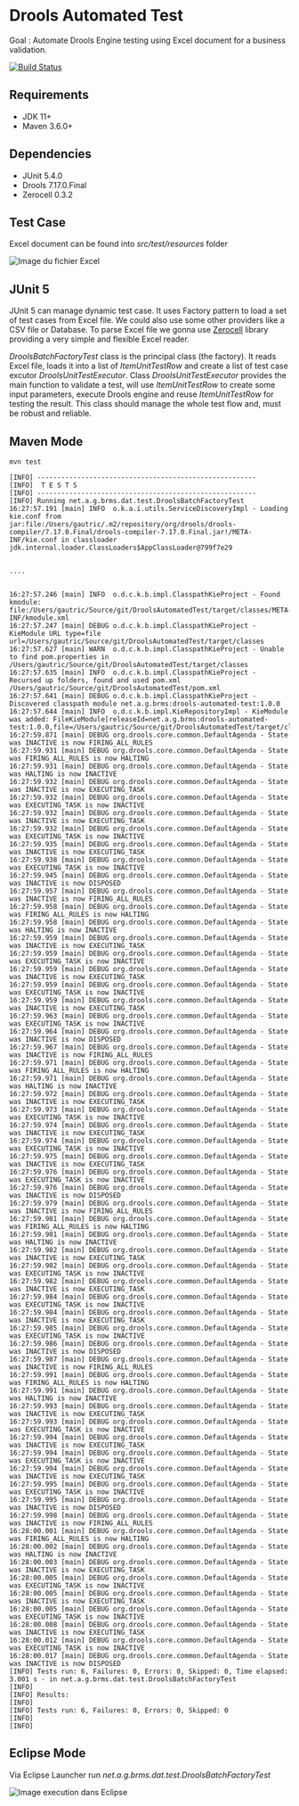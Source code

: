 # Drools Automated Test

Goal : Automate Drools Engine testing using Excel document for a business validation.

[![Build Status](https://travis-ci.org/gautric/DroolsAutomatedTest.svg?branch=master)](https://travis-ci.org/gautric/DroolsAutomatedTest)

## Requirements

* JDK 11+
* Maven 3.6.0+

## Dependencies

* JUnit 5.4.0
* Drools 7.17.0.Final
* Zerocell 0.3.2

## Test Case

Excel document can be found into _src/test/resources_ folder

![Image du fichier Excel](img/excel.png?raw=true)

## JUnit 5

JUnit 5 can manage dynamic test case. It uses Factory pattern to load a set of test cases from Excel file.
We could also use some other providers like a CSV file or Database.
To parse Excel file we gonna use [Zerocell](https://github.com/creditdatamw/zerocell) library providing a very simple and flexible Excel reader.

 _DroolsBatchFactoryTest_  class is the principal class (the factory). It reads Excel file, loads it into a list of _ItemUnitTestRow_ and create a list of test case excutor _DroolsUnitTestExecutor_. Class _DroolsUnitTestExecutor_ provides the main function to validate a test, will use _ItemUnitTestRow_ to create some input parameters, execute Drools engine and reuse _ItemUnitTestRow_ for testing the result. This class should manage the whole test flow and, must be robust and reliable.

## Maven Mode

```
mvn test
```

```
[INFO] -------------------------------------------------------
[INFO]  T E S T S
[INFO] -------------------------------------------------------
[INFO] Running net.a.g.brms.dat.test.DroolsBatchFactoryTest
16:27:57.191 [main] INFO  o.k.a.i.utils.ServiceDiscoveryImpl - Loading kie.conf from  jar:file:/Users/gautric/.m2/repository/org/drools/drools-compiler/7.17.0.Final/drools-compiler-7.17.0.Final.jar!/META-INF/kie.conf in classloader jdk.internal.loader.ClassLoaders$AppClassLoader@799f7e29


....


16:27:57.246 [main] INFO  o.d.c.k.b.impl.ClasspathKieProject - Found kmodule: file:/Users/gautric/Source/git/DroolsAutomatedTest/target/classes/META-INF/kmodule.xml
16:27:57.247 [main] DEBUG o.d.c.k.b.impl.ClasspathKieProject - KieModule URL type=file url=/Users/gautric/Source/git/DroolsAutomatedTest/target/classes
16:27:57.627 [main] WARN  o.d.c.k.b.impl.ClasspathKieProject - Unable to find pom.properties in /Users/gautric/Source/git/DroolsAutomatedTest/target/classes
16:27:57.635 [main] INFO  o.d.c.k.b.impl.ClasspathKieProject - Recursed up folders, found and used pom.xml /Users/gautric/Source/git/DroolsAutomatedTest/pom.xml
16:27:57.641 [main] DEBUG o.d.c.k.b.impl.ClasspathKieProject - Discovered classpath module net.a.g.brms:drools-automated-test:1.0.0
16:27:57.644 [main] INFO  o.d.c.k.b.impl.KieRepositoryImpl - KieModule was added: FileKieModule[releaseId=net.a.g.brms:drools-automated-test:1.0.0,file=/Users/gautric/Source/git/DroolsAutomatedTest/target/classes]
16:27:59.871 [main] DEBUG org.drools.core.common.DefaultAgenda - State was INACTIVE is now FIRING_ALL_RULES
16:27:59.931 [main] DEBUG org.drools.core.common.DefaultAgenda - State was FIRING_ALL_RULES is now HALTING
16:27:59.931 [main] DEBUG org.drools.core.common.DefaultAgenda - State was HALTING is now INACTIVE
16:27:59.932 [main] DEBUG org.drools.core.common.DefaultAgenda - State was INACTIVE is now EXECUTING_TASK
16:27:59.932 [main] DEBUG org.drools.core.common.DefaultAgenda - State was EXECUTING_TASK is now INACTIVE
16:27:59.932 [main] DEBUG org.drools.core.common.DefaultAgenda - State was INACTIVE is now EXECUTING_TASK
16:27:59.932 [main] DEBUG org.drools.core.common.DefaultAgenda - State was EXECUTING_TASK is now INACTIVE
16:27:59.935 [main] DEBUG org.drools.core.common.DefaultAgenda - State was INACTIVE is now EXECUTING_TASK
16:27:59.938 [main] DEBUG org.drools.core.common.DefaultAgenda - State was EXECUTING_TASK is now INACTIVE
16:27:59.945 [main] DEBUG org.drools.core.common.DefaultAgenda - State was INACTIVE is now DISPOSED
16:27:59.957 [main] DEBUG org.drools.core.common.DefaultAgenda - State was INACTIVE is now FIRING_ALL_RULES
16:27:59.958 [main] DEBUG org.drools.core.common.DefaultAgenda - State was FIRING_ALL_RULES is now HALTING
16:27:59.958 [main] DEBUG org.drools.core.common.DefaultAgenda - State was HALTING is now INACTIVE
16:27:59.959 [main] DEBUG org.drools.core.common.DefaultAgenda - State was INACTIVE is now EXECUTING_TASK
16:27:59.959 [main] DEBUG org.drools.core.common.DefaultAgenda - State was EXECUTING_TASK is now INACTIVE
16:27:59.959 [main] DEBUG org.drools.core.common.DefaultAgenda - State was INACTIVE is now EXECUTING_TASK
16:27:59.959 [main] DEBUG org.drools.core.common.DefaultAgenda - State was EXECUTING_TASK is now INACTIVE
16:27:59.959 [main] DEBUG org.drools.core.common.DefaultAgenda - State was INACTIVE is now EXECUTING_TASK
16:27:59.963 [main] DEBUG org.drools.core.common.DefaultAgenda - State was EXECUTING_TASK is now INACTIVE
16:27:59.964 [main] DEBUG org.drools.core.common.DefaultAgenda - State was INACTIVE is now DISPOSED
16:27:59.967 [main] DEBUG org.drools.core.common.DefaultAgenda - State was INACTIVE is now FIRING_ALL_RULES
16:27:59.971 [main] DEBUG org.drools.core.common.DefaultAgenda - State was FIRING_ALL_RULES is now HALTING
16:27:59.971 [main] DEBUG org.drools.core.common.DefaultAgenda - State was HALTING is now INACTIVE
16:27:59.972 [main] DEBUG org.drools.core.common.DefaultAgenda - State was INACTIVE is now EXECUTING_TASK
16:27:59.973 [main] DEBUG org.drools.core.common.DefaultAgenda - State was EXECUTING_TASK is now INACTIVE
16:27:59.974 [main] DEBUG org.drools.core.common.DefaultAgenda - State was INACTIVE is now EXECUTING_TASK
16:27:59.974 [main] DEBUG org.drools.core.common.DefaultAgenda - State was EXECUTING_TASK is now INACTIVE
16:27:59.975 [main] DEBUG org.drools.core.common.DefaultAgenda - State was INACTIVE is now EXECUTING_TASK
16:27:59.976 [main] DEBUG org.drools.core.common.DefaultAgenda - State was EXECUTING_TASK is now INACTIVE
16:27:59.976 [main] DEBUG org.drools.core.common.DefaultAgenda - State was INACTIVE is now DISPOSED
16:27:59.979 [main] DEBUG org.drools.core.common.DefaultAgenda - State was INACTIVE is now FIRING_ALL_RULES
16:27:59.981 [main] DEBUG org.drools.core.common.DefaultAgenda - State was FIRING_ALL_RULES is now HALTING
16:27:59.981 [main] DEBUG org.drools.core.common.DefaultAgenda - State was HALTING is now INACTIVE
16:27:59.982 [main] DEBUG org.drools.core.common.DefaultAgenda - State was INACTIVE is now EXECUTING_TASK
16:27:59.982 [main] DEBUG org.drools.core.common.DefaultAgenda - State was EXECUTING_TASK is now INACTIVE
16:27:59.982 [main] DEBUG org.drools.core.common.DefaultAgenda - State was INACTIVE is now EXECUTING_TASK
16:27:59.984 [main] DEBUG org.drools.core.common.DefaultAgenda - State was EXECUTING_TASK is now INACTIVE
16:27:59.984 [main] DEBUG org.drools.core.common.DefaultAgenda - State was INACTIVE is now EXECUTING_TASK
16:27:59.985 [main] DEBUG org.drools.core.common.DefaultAgenda - State was EXECUTING_TASK is now INACTIVE
16:27:59.986 [main] DEBUG org.drools.core.common.DefaultAgenda - State was INACTIVE is now DISPOSED
16:27:59.987 [main] DEBUG org.drools.core.common.DefaultAgenda - State was INACTIVE is now FIRING_ALL_RULES
16:27:59.991 [main] DEBUG org.drools.core.common.DefaultAgenda - State was FIRING_ALL_RULES is now HALTING
16:27:59.991 [main] DEBUG org.drools.core.common.DefaultAgenda - State was HALTING is now INACTIVE
16:27:59.993 [main] DEBUG org.drools.core.common.DefaultAgenda - State was INACTIVE is now EXECUTING_TASK
16:27:59.993 [main] DEBUG org.drools.core.common.DefaultAgenda - State was EXECUTING_TASK is now INACTIVE
16:27:59.994 [main] DEBUG org.drools.core.common.DefaultAgenda - State was INACTIVE is now EXECUTING_TASK
16:27:59.994 [main] DEBUG org.drools.core.common.DefaultAgenda - State was EXECUTING_TASK is now INACTIVE
16:27:59.994 [main] DEBUG org.drools.core.common.DefaultAgenda - State was INACTIVE is now EXECUTING_TASK
16:27:59.995 [main] DEBUG org.drools.core.common.DefaultAgenda - State was EXECUTING_TASK is now INACTIVE
16:27:59.995 [main] DEBUG org.drools.core.common.DefaultAgenda - State was INACTIVE is now DISPOSED
16:27:59.998 [main] DEBUG org.drools.core.common.DefaultAgenda - State was INACTIVE is now FIRING_ALL_RULES
16:28:00.001 [main] DEBUG org.drools.core.common.DefaultAgenda - State was FIRING_ALL_RULES is now HALTING
16:28:00.002 [main] DEBUG org.drools.core.common.DefaultAgenda - State was HALTING is now INACTIVE
16:28:00.003 [main] DEBUG org.drools.core.common.DefaultAgenda - State was INACTIVE is now EXECUTING_TASK
16:28:00.005 [main] DEBUG org.drools.core.common.DefaultAgenda - State was EXECUTING_TASK is now INACTIVE
16:28:00.005 [main] DEBUG org.drools.core.common.DefaultAgenda - State was INACTIVE is now EXECUTING_TASK
16:28:00.005 [main] DEBUG org.drools.core.common.DefaultAgenda - State was EXECUTING_TASK is now INACTIVE
16:28:00.008 [main] DEBUG org.drools.core.common.DefaultAgenda - State was INACTIVE is now EXECUTING_TASK
16:28:00.012 [main] DEBUG org.drools.core.common.DefaultAgenda - State was EXECUTING_TASK is now INACTIVE
16:28:00.017 [main] DEBUG org.drools.core.common.DefaultAgenda - State was INACTIVE is now DISPOSED
[INFO] Tests run: 6, Failures: 0, Errors: 0, Skipped: 0, Time elapsed: 3.001 s - in net.a.g.brms.dat.test.DroolsBatchFactoryTest
[INFO]
[INFO] Results:
[INFO]
[INFO] Tests run: 6, Failures: 0, Errors: 0, Skipped: 0
[INFO]
[INFO]

```

## Eclipse Mode

Via Eclipse Launcher run _net.a.g.brms.dat.test.DroolsBatchFactoryTest_

![Image execution dans Eclipse](img/eclipse.png?raw=true)
